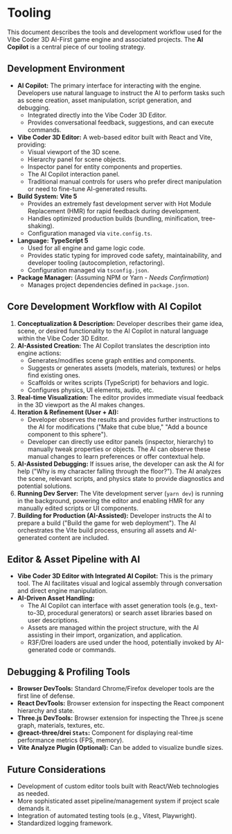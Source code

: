 # Tooling

This document describes the tools and development workflow used for the Vibe Coder 3D AI-First game engine and associated projects. The **AI Copilot** is a central piece of our tooling strategy.

## Development Environment

- **AI Copilot:** The primary interface for interacting with the engine. Developers use natural language to instruct the AI to perform tasks such as scene creation, asset manipulation, script generation, and debugging.
  - Integrated directly into the Vibe Coder 3D Editor.
  - Provides conversational feedback, suggestions, and can execute commands.
- **Vibe Coder 3D Editor:** A web-based editor built with React and Vite, providing:
  - Visual viewport of the 3D scene.
  - Hierarchy panel for scene objects.
  - Inspector panel for entity components and properties.
  - The AI Copilot interaction panel.
  - Traditional manual controls for users who prefer direct manipulation or need to fine-tune AI-generated results.
- **Build System:** **Vite 5**
  - Provides an extremely fast development server with Hot Module Replacement (HMR) for rapid feedback during development.
  - Handles optimized production builds (bundling, minification, tree-shaking).
  - Configuration managed via `vite.config.ts`.
- **Language:** **TypeScript 5**
  - Used for all engine and game logic code.
  - Provides static typing for improved code safety, maintainability, and developer tooling (autocompletion, refactoring).
  - Configuration managed via `tsconfig.json`.
- **Package Manager:** (Assuming NPM or Yarn - _Needs Confirmation_)
  - Manages project dependencies defined in `package.json`.

## Core Development Workflow with AI Copilot

1.  **Conceptualization & Description:** Developer describes their game idea, scene, or desired functionality to the AI Copilot in natural language within the Vibe Coder 3D Editor.
2.  **AI-Assisted Creation:** The AI Copilot translates the description into engine actions:
    - Generates/modifies scene graph entities and components.
    - Suggests or generates assets (models, materials, textures) or helps find existing ones.
    - Scaffolds or writes scripts (TypeScript) for behaviors and logic.
    - Configures physics, UI elements, audio, etc.
3.  **Real-time Visualization:** The editor provides immediate visual feedback in the 3D viewport as the AI makes changes.
4.  **Iteration & Refinement (User + AI):**
    - Developer observes the results and provides further instructions to the AI for modifications ("Make that cube blue," "Add a bounce component to this sphere").
    - Developer can directly use editor panels (inspector, hierarchy) to manually tweak properties or objects. The AI can observe these manual changes to learn preferences or offer contextual help.
5.  **AI-Assisted Debugging:** If issues arise, the developer can ask the AI for help ("Why is my character falling through the floor?"). The AI analyzes the scene, relevant scripts, and physics state to provide diagnostics and potential solutions.
6.  **Running Dev Server:** The Vite development server (`yarn dev`) is running in the background, powering the editor and enabling HMR for any manually edited scripts or UI components.
7.  **Building for Production (AI-Assisted):** Developer instructs the AI to prepare a build ("Build the game for web deployment"). The AI orchestrates the Vite build process, ensuring all assets and AI-generated content are included.

## Editor & Asset Pipeline with AI

- **Vibe Coder 3D Editor with Integrated AI Copilot:** This is the primary tool. The AI facilitates visual and logical assembly through conversation and direct engine manipulation.
- **AI-Driven Asset Handling:**
  - The AI Copilot can interface with asset generation tools (e.g., text-to-3D, procedural generators) or search asset libraries based on user descriptions.
  - Assets are managed within the project structure, with the AI assisting in their import, organization, and application.
  - R3F/Drei loaders are used under the hood, potentially invoked by AI-generated code or commands.

## Debugging & Profiling Tools

- **Browser DevTools:** Standard Chrome/Firefox developer tools are the first line of defense.
- **React DevTools:** Browser extension for inspecting the React component hierarchy and state.
- **Three.js DevTools:** Browser extension for inspecting the Three.js scene graph, materials, textures, etc.
- **@react-three/drei `Stats`:** Component for displaying real-time performance metrics (FPS, memory).
- **Vite Analyze Plugin (Optional):** Can be added to visualize bundle sizes.

## Future Considerations

- Development of custom editor tools built with React/Web technologies as needed.
- More sophisticated asset pipeline/management system if project scale demands it.
- Integration of automated testing tools (e.g., Vitest, Playwright).
- Standardized logging framework.
